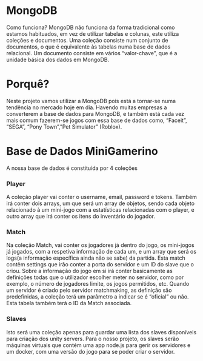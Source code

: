 # MongoDB 
Como funciona?
MongoDB não funciona da forma tradicional como estamos habituados, em vez de utilizar tabelas e colunas, este utiliza coleções e documentos. Uma coleção consiste num conjunto de documentos, o que é equivalente às tabelas numa base de dados relacional. Um documento consiste em vários “valor-chave”, que é a unidade básica dos dados em MongoDB.

# Porquê?
Neste projeto vamos utilizar a MongoDB pois está a tornar-se numa tendência no mercado hoje em dia. Havendo muitas empresas a converterem a base de dados para MongoDB, e também está cada vez mais comum fazerem-se jogos com essa base de dados como, “Faceit”, “SEGA”, “Pony Town”,”Pet Simulator” (Roblox).

# Base de Dados MiniGamerino
A nossa base de dados é constituída por 4 coleções
### Player
A coleção player vai conter o username, email, password e tokens. 
Também irá conter dois arrays, um que será um array de objetos, sendo cada objeto relacionado à um mini-jogo com a estatísticas relacionadas com o player, e outro array que irá conter os itens do inventário do jogador.
### Match
Na coleção Match, vai conter os jogadores já dentro do jogo, os mini-jogos já jogados, com a respetiva informação de cada um, e um array que será os logs(a informação específica ainda não se sabe) da partida.
Esta match contêm settings que irão conter a porta do servidor e um ID do slave que o criou. Sobre a informação do jogo em si irá conter basicamente as definições todas que o utilizador escolher meter no servidor, como por exemplo, o número de jogadores limite, os jogos permitidos, etc. Quando um servidor é criado pelo servidor matchmaking, as definição são predefinidas, a coleção terá um parâmetro a indicar se é “oficial” ou não.
Esta tabela também terá o ID da Match associada.	

### Slaves
Isto será uma coleção apenas para guardar uma lista dos slaves disponíveis para criação dos unity servers. Para o nosso projeto, os slaves serão máquinas virtuais que contém uma app node.js para gerir os servidores e um docker, com uma versão do jogo para se poder criar o servidor.
